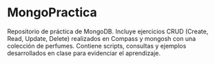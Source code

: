 # MongoPractica
Repositorio de práctica de MongoDB. Incluye ejercicios CRUD (Create, Read, Update, Delete) realizados en Compass y mongosh con una colección de perfumes. Contiene scripts, consultas y ejemplos desarrollados en clase para evidenciar el aprendizaje.
